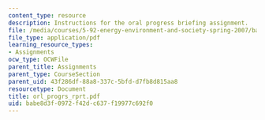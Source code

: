 ```yaml
---
content_type: resource
description: Instructions for the oral progress briefing assignment.
file: /media/courses/5-92-energy-environment-and-society-spring-2007/babe8d3f0972f42dc637f19977c692f0_orl_progrs_rprt.pdf
file_type: application/pdf
learning_resource_types:
- Assignments
ocw_type: OCWFile
parent_title: Assignments
parent_type: CourseSection
parent_uid: 43f286df-88a8-337c-5bfd-d7fb8d815aa8
resourcetype: Document
title: orl_progrs_rprt.pdf
uid: babe8d3f-0972-f42d-c637-f19977c692f0
---
```

